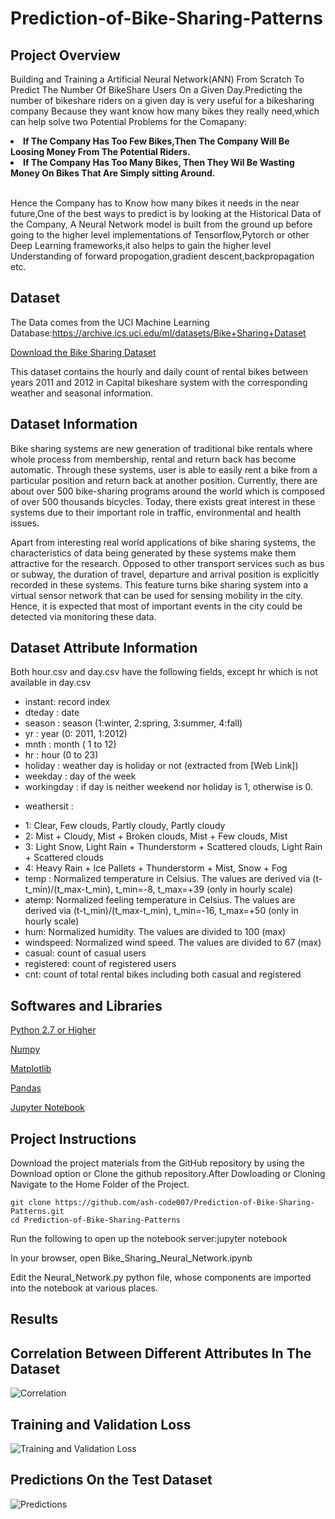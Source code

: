 # Prediction-of-Bike-Sharing-Patterns
<h2>Project Overview</h2>

Building and Training a Artificial Neural Network(ANN) From Scratch To Predict The Number Of BikeShare Users On a Given Day.Predicting the number of bikeshare riders on a given day is very useful for a bikesharing company Because they want know how many bikes they really need,which can help solve two Potential Problems for the Comapany:<br>





<li><b>If The Company Has Too Few Bikes,Then The Company Will Be Loosing Money From The Potential Riders.</b></li>

<li><b>If The Company Has Too Many Bikes, Then They Wil Be Wasting Money On Bikes That Are Simply sitting Around.</b></li>
<br>



 Hence the Company has to Know how many bikes it needs in the near future,One of the best ways to predict is by looking at the Historical Data of the Company, A Neural Network model is built from the ground up before going to the higher level implementations of Tensorflow,Pytorch or other Deep Learning frameworks,it also helps to gain the higher level Understanding of forward propogation,gradient descent,backpropagation etc.
 
 <h2> Dataset </h2>
 
 The Data comes from the UCI Machine Learning Database:https://archive.ics.uci.edu/ml/datasets/Bike+Sharing+Dataset
 
 
 [Download the Bike Sharing Dataset](https://archive.ics.uci.edu/ml/datasets/Bike+Sharing+Dataset)
 
This dataset contains the hourly and daily count of rental bikes between years 2011 and 2012 in Capital bikeshare system with the corresponding weather and seasonal information.

<h2>Dataset Information</h2>

Bike sharing systems are new generation of traditional bike rentals where whole process from membership, rental and return back has become automatic. Through these systems, user is able to easily rent a bike from a particular position and return back at another position. Currently, there are about over 500 bike-sharing programs around the world which is composed of over 500 thousands bicycles. Today, there exists great interest in these systems due to their important role in traffic, environmental and health issues.

Apart from interesting real world applications of bike sharing systems, the characteristics of data being generated by these systems make them attractive for the research. Opposed to other transport services such as bus or subway, the duration of travel, departure and arrival position is explicitly recorded in these systems. This feature turns bike sharing system into a virtual sensor network that can be used for sensing mobility in the city. Hence, it is expected that most of important events in the city could be detected via monitoring these data.

<h2>Dataset Attribute Information</h2>

Both hour.csv and day.csv have the following fields, except hr which is not available in day.csv

- instant: record index
- dteday : date
- season : season (1:winter, 2:spring, 3:summer, 4:fall)
- yr : year (0: 2011, 1:2012)
- mnth : month ( 1 to 12)
- hr : hour (0 to 23)
- holiday : weather day is holiday or not (extracted from [Web Link])
- weekday : day of the week
- workingday : if day is neither weekend nor holiday is 1, otherwise is 0.
+ weathersit :
- 1: Clear, Few clouds, Partly cloudy, Partly cloudy
- 2: Mist + Cloudy, Mist + Broken clouds, Mist + Few clouds, Mist
- 3: Light Snow, Light Rain + Thunderstorm + Scattered clouds, Light Rain + Scattered clouds
- 4: Heavy Rain + Ice Pallets + Thunderstorm + Mist, Snow + Fog
- temp : Normalized temperature in Celsius. The values are derived via (t-t_min)/(t_max-t_min), t_min=-8, t_max=+39 (only in hourly scale)
- atemp: Normalized feeling temperature in Celsius. The values are derived via (t-t_min)/(t_max-t_min), t_min=-16, t_max=+50 (only in hourly scale)
- hum: Normalized humidity. The values are divided to 100 (max)
- windspeed: Normalized wind speed. The values are divided to 67 (max)
- casual: count of casual users
- registered: count of registered users
- cnt: count of total rental bikes including both casual and registered
 
<h2>Softwares and Libraries</h2>

[Python 2.7 or Higher](https://www.python.org/downloads/)

[Numpy](https://pypi.org/project/numpy/)

[Matplotlib](https://pypi.org/project/matplotlib/)

[Pandas](https://pypi.org/project/pandas/)

[Jupyter Notebook](https://jupyter.org/install)

<h2>Project Instructions</h2>

Download the project materials from the GitHub repository by using the Download  option or Clone the github repository.After Dowloading or Cloning Navigate to the Home Folder of the Project.

```
git clone https://github.com/ash-code007/Prediction-of-Bike-Sharing-Patterns.git
cd Prediction-of-Bike-Sharing-Patterns
```
Run the following to open up the notebook server:jupyter notebook

In your browser, open Bike_Sharing_Neural_Network.ipynb

Edit the Neural_Network.py python file, whose components are imported into the notebook at various places.

<h2>Results</h2>

<h2>Correlation Between Different Attributes In The Dataset</h2>

![Correlation](https://github.com/ash-code007/Prediction-of-Bike-Sharing-Patterns/tree/master/Bike_Sharing_Dataset/Corr.png)

<h2>Training and Validation Loss</h2>

![Training and Validation Loss](https://github.com/ash-code007/Prediction-of-Bike-Sharing-Patterns/blob/master/Bike_Sharing_Dataset/Train_val.png)

<h2>Predictions On the Test Dataset</h2>

![Predictions](https://github.com/ash-code007/Prediction-of-Bike-Sharing-Patterns/tree/master/Bike_Sharing_Dataset/Pred.png)



